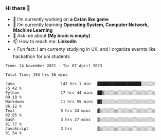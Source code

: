 ### Hi there 👋
- 🔭 I’m currently working on **a Catan like game**
- 🌱 I’m currently learning **Operating System, Computer Network, Machine Learning**
- 💬 Ask me about **(My brain is empty)**
- 📫 How to reach me: **LinkedIn**
- ⚡ Fun fact: I am currenty studying in UK, and I organize evernts like hackathon for uni students

<!--START_SECTION:waka-->

```text
From: 24 November 2021 - To: 07 April 2023

Total Time: 194 hrs 56 mins

Java                    147 hrs 1 min   ███████████████████░░░░░░   75.42 %
Python                  17 hrs 44 mins  ██▒░░░░░░░░░░░░░░░░░░░░░░   09.10 %
Markdown                11 hrs 55 mins  █▓░░░░░░░░░░░░░░░░░░░░░░░   06.12 %
Text                    5 hrs 33 mins   ▓░░░░░░░░░░░░░░░░░░░░░░░░   02.85 %
Bash                    3 hrs 27 mins   ▒░░░░░░░░░░░░░░░░░░░░░░░░   01.77 %
JavaScript              3 hrs           ▒░░░░░░░░░░░░░░░░░░░░░░░░   01.54 %
```

<!--END_SECTION:waka-->
